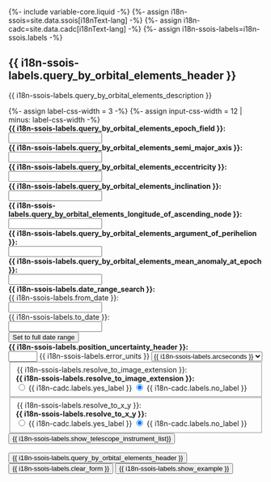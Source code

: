 {%- include variable-core.liquid -%}
{%- assign i18n-ssois=site.data.ssois[i18nText-lang] -%}
{%- assign i18n-cadc=site.data.cadc[i18nText-lang] -%}
{%- assign i18n-ssois-labels=i18n-ssois.labels -%}

<h2 id="oe">{{ i18n-ssois-labels.query_by_orbital_elements_header }}</h2>
<p>{{ i18n-ssois-labels.query_by_orbital_elements_description }}</p>
{%- assign label-css-width = 3 -%}
{%- assign input-css-width = 12 | minus: label-css-width -%}
<form name="oeform" action="{{ i18n-ssois.query_form_action }}" method="get" id="oeform">
	<input type="hidden" name="lang" value="en"/>
	<input type="hidden" name="search" value="orbel"/>
	<div class="form-horizontal">
		<div class="form-group">
			<label class="control-label col-sm-{{ label-css-width }}" for="oeepoch"><strong>{{ i18n-ssois-labels.query_by_orbital_elements_epoch_field }}:</strong></label>
			<div class="col-sm-{{ input-css-width }}">
				<input id="oeepoch" class="form-control" type="text" name="epoch" value=""/>
			</div>
		</div>
		<div class="form-group">
			<label class="control-label col-sm-{{ label-css-width }}" for="oea"><strong>{{ i18n-ssois-labels.query_by_orbital_elements_semi_major_axis }}:</strong></label>
			<div class="col-sm-{{ input-css-width }}">
				<input id="oea" class="form-control" type="text" name="a" value=""/>
			</div>
		</div>
		<div class="form-group">
			<label class="control-label col-sm-{{ label-css-width }}" for="oee"><strong>{{ i18n-ssois-labels.query_by_orbital_elements_eccentricity }}:</strong></label>
			<div class="col-sm-{{ input-css-width }}">
				<input id="oee" class="form-control col-sm-9" type="text" name="e" value=""/>
			</div>
		</div>
		<div class="form-group">
			<label class="control-label col-sm-{{ label-css-width }}" for="oei"><strong>{{ i18n-ssois-labels.query_by_orbital_elements_inclination }}:</strong></label>
			<div class="col-sm-{{ input-css-width }}">
				<input id="oei" class="form-control col-sm-9" type="text" name="i" value=""/>
			</div>
		</div>
		<div class="form-group">
			<label class="control-label col-sm-{{ label-css-width }}" for="oelongi"><strong>{{ i18n-ssois-labels.query_by_orbital_elements_longitude_of_ascending_node }}:</strong></label>
			<div class="col-sm-{{ input-css-width }}">
				<input id="oelongi" class="form-control" type="text" name="longi" value=""/> <br/>
			</div>
		</div>
		<div class="form-group">
			<label class="control-label col-sm-{{ label-css-width }}" for="oeperi"><strong>{{ i18n-ssois-labels.query_by_orbital_elements_argument_of_perihelion }}:</strong></label>
			<div class="col-sm-{{ input-css-width }}">
				<input id="oeperi" class="form-control" type="text" name="peri" value=""/> <br/>
			</div>
		</div>
		<div class="form-group">		
			<label class="control-label col-sm-{{ label-css-width }}" for="oeanom"><strong>{{ i18n-ssois-labels.query_by_orbital_elements_mean_anomaly_at_epoch }}:</strong></label>
			<div class="col-sm-{{ input-css-width }}">
				<input id="oeanom" class="form-control" type="text" name="anom" value=""/> <br/>
			</div>
		</div>
		<strong>{{ i18n-ssois-labels.date_range_search }}:</strong>
		<div class="form-group">
			<label class="control-label col-sm-{{ label-css-width }}" for="oeepoch1">{{ i18n-ssois-labels.from_date }}: </label>
			<div class="col-sm-{{ input-css-width }}">
				<input type="text" class="form-control" id="oeepoch1" name="epoch1" value=""/><br/>
			</div>
			<label class="control-label col-sm-{{ label-css-width }}" for="oeepoch2">{{ i18n-ssois-labels.to_date }}: </label>
			<div class="col-sm-{{ input-css-width }}">
				<input type="text" class="form-control" id="oeepoch2" name="epoch2" value=""/><br/>
			</div>
			<input type="button" class="btn btn-default" value="Set to full date range" onclick="oeform.epoch1.value='1990 01 01';  oeform.epoch2.value=today"/><br/>
		</div>
		<div class="form-group form-inline">
			<label class="control-label col-sm-{{ label-css-width }}" for="oeeellipse"><strong>{{ i18n-ssois-labels.position_uncertainty_header }}:</strong></label>
			<div class="col-sm-{{ input-css-width }}">
				<input type="text" class="form-control" id="oeeellipse" name="eellipse" value="" size="4" />
				<label class="control-label" for="oeeunits" class="hidden">{{ i18n-ssois-labels.error_units }}</label>
				<select id="oeeunits" name="eunits" class="form-control">
					<option value="arcseconds">{{ i18n-ssois-labels.arcseconds }}</option>
					<option value="arcminutes">{{ i18n-ssois-labels.arcminutes }}</option>
				</select>
			</div>
		</div>
	</div>
    <fieldset>
		<div class="form-group form-inline">
			<legend class="hidden">{{ i18n-ssois-labels.resolve_to_image_extension }}:</legend>
			<strong>{{ i18n-ssois-labels.resolve_to_image_extension }}:</strong>
			<div class="radio">
				<label class="control-label" for="oeextresyes"><input type="radio" id="oeextresyes" name="extres" value="yes"/>&nbsp;{{ i18n-cadc.labels.yes_label }}</label>
				<label class="mrgn-lft-sm control-label" for="oeextresno"><input type="radio" id="oeextresno" name="extres" value="no" checked="checked" onclick="oeform.xyres[1].checked=true" />&nbsp;{{ i18n-cadc.labels.no_label }}</label>
			</div>
		</div>
    </fieldset>
    <fieldset>
		<div class="form-group form-inline">
			<legend class="hidden">{{ i18n-ssois-labels.resolve_to_x_y }}:</legend>
			<strong>{{ i18n-ssois-labels.resolve_to_x_y }}:</strong>
			<div class="radio">				
				<label class="control-label" for="oexyresyes"><input type="radio" id="oexyresyes" name="xyres" value="yes" onclick="oeform.extres[0].checked=true" />&nbsp;{{ i18n-cadc.labels.yes_label }}</label>
				<label class="mrgn-lft-sm control-label" for="oexyresno"><input type="radio" id="oexyresno" name="xyres" value="no" checked="checked" />&nbsp;{{ i18n-cadc.labels.no_label }}</label>
			</div>
		</div>
    </fieldset>
    <input type="button"
	     id="oetelinstsel:show"
	     name="showhide"
		 class="btn btn-default mrgn-bttm-sm"
	     value="{{ i18n-ssois-labels.show_telescope_instrument_list}}"
	     onclick="togglehide(oeform)"
	     />
    <div id="telinst_oeform" class="hidden"></div>
    <br/>
    <input type="submit" value="{{ i18n-ssois-labels.query_by_orbital_elements_header }}" class="btn btn-danger"/>
    <input type="button" value="{{ i18n-ssois-labels.clear_form }}" class="btn btn-default"
	   		onclick="
		    oeform.longi.value='';
		    oeform.epoch.value='';
		    oeform.a.value='';
		    oeform.e.value='';
		    oeform.i.value='';
		    oeform.peri.value='';
		    oeform.anom.value='';
		    oeform.epoch1.value='';
		    oeform.epoch2.value='';
		    oeform.eellipse.value='';
		    oeform.extres[1].checked=true;
		    oeform.xyres[1].checked=true;
		    "/>
    <input type="button" value="{{ i18n-ssois-labels.show_example }}" class="btn btn-default"
	   		onclick="
		    oeform.longi.value='43.05408';
		    oeform.epoch.value='2010-01-04';
		    oeform.a.value='2.7413806';
		    oeform.e.value='0.0855139';
		    oeform.i.value='6.98707';
		    oeform.peri.value='120.67443';
		    oeform.anom.value='206.88213';
		    oeform.epoch1.value='2003 01 01';
		    oeform.epoch2.value='2004 01 30';
		    oeform.eellipse.value='';
		    oeform.extres[1].checked=true;
		    oeform.xyres[1].checked=true;
		    "/>
  </form>